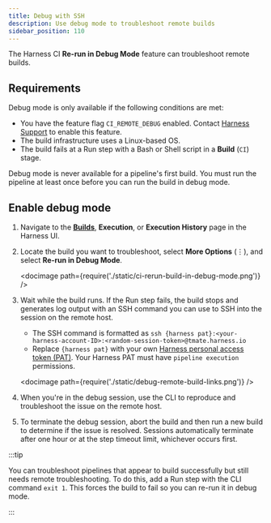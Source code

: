 ```yaml
---
title: Debug with SSH
description: Use debug mode to troubleshoot remote builds
sidebar_position: 110
---
```


The Harness CI **Re-run in Debug Mode** feature can troubleshoot remote builds.

## Requirements

Debug mode is only available if the following conditions are met:

* You have the feature flag `CI_REMOTE_DEBUG` enabled. Contact [Harness Support](mailto:support@harness.io) to enable this feature.
* The build infrastructure uses a Linux-based OS.
* The build fails at a Run step with a Bash or Shell script in a **Build** (`CI`) stage.

Debug mode is never available for a pipeline's first build. You must run the pipeline at least once before you can run the build in debug mode.

## Enable debug mode

1. Navigate to the [**Builds**](./viewing-builds.md), **Execution**, or **Execution History** page in the Harness UI.
2. Locate the build you want to troubleshoot, select **More Options** (&vellip;), and select **Re-run in Debug Mode**.

   <!-- ![Using the build's More Options menu to trigger debug mode.](./static/ci-rerun-build-in-debug-mode.png) -->

   <docimage path={require('./static/ci-rerun-build-in-debug-mode.png')} />

3. Wait while the build runs. If the Run step fails, the build stops and generates log output with an SSH command you can use to SSH into the session on the remote host.

   * The SSH command is formatted as `ssh {harness pat}:<your-harness-account-ID>:<random-session-token>@tmate.harness.io`
   * Replace `{harness pat}` with your own [Harness personal access token (PAT)](/docs/platform/user-management/add-and-manage-api-keys/#create-personal-access-token). Your Harness PAT must have `pipeline execution` permissions.

   <!-- ![](./static/debug-remote-build-links.png) -->

   <docimage path={require('./static/debug-remote-build-links.png')} />

4. When you're in the debug session, use the CLI to reproduce and troubleshoot the issue on the remote host.
5. To terminate the debug session, abort the build and then run a new build to determine if the issue is resolved. Sessions automatically terminate after one hour or at the step timeout limit, whichever occurs first.

:::tip

You can troubleshoot pipelines that appear to build successfully but still needs remote troubleshooting. To do this, add a Run step with the CLI command `exit 1`. This forces the build to fail so you can re-run it in debug mode.

:::
